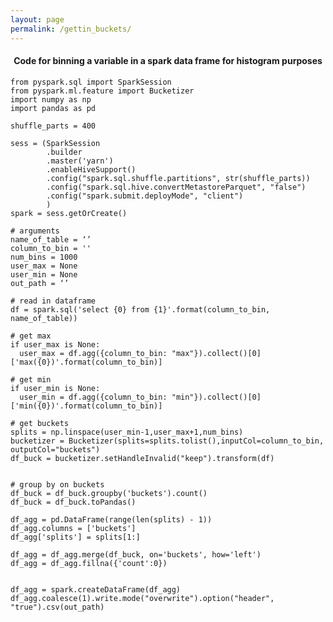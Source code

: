 ```yaml
---
layout: page
permalink: /gettin_buckets/
---
```


<center> <h4> Code for binning a variable in a spark data frame for histogram purposes</h4> </center>

	from pyspark.sql import SparkSession
	from pyspark.ml.feature import Bucketizer
	import numpy as np
	import pandas as pd

	shuffle_parts = 400

	sess = (SparkSession
		    .builder
		    .master('yarn')
		    .enableHiveSupport()
		    .config("spark.sql.shuffle.partitions", str(shuffle_parts))
		    .config("spark.sql.hive.convertMetastoreParquet", "false")
		    .config("spark.submit.deployMode", "client")
		    )
	spark = sess.getOrCreate()

	# arguments
	name_of_table = ‘’
	column_to_bin = ''
	num_bins = 1000
	user_max = None
	user_min = None
	out_path = ‘’

	# read in dataframe
	df = spark.sql('select {0} from {1}'.format(column_to_bin, name_of_table))

	# get max
	if user_max is None:
	  user_max = df.agg({column_to_bin: "max"}).collect()[0]['max({0})'.format(column_to_bin)]

	# get min
	if user_min is None:
	  user_min = df.agg({column_to_bin: "min"}).collect()[0]['min({0})'.format(column_to_bin)]

	# get buckets
	splits = np.linspace(user_min-1,user_max+1,num_bins)
	bucketizer = Bucketizer(splits=splits.tolist(),inputCol=column_to_bin, outputCol="buckets")
	df_buck = bucketizer.setHandleInvalid("keep").transform(df)


	# group by on buckets
	df_buck = df_buck.groupby('buckets').count()
	df_buck = df_buck.toPandas()

	df_agg = pd.DataFrame(range(len(splits) - 1))
	df_agg.columns = ['buckets']
	df_agg['splits'] = splits[1:]

	df_agg = df_agg.merge(df_buck, on='buckets', how='left')
	df_agg = df_agg.fillna({'count':0})


	df_agg = spark.createDataFrame(df_agg)
	df_agg.coalesce(1).write.mode("overwrite").option("header", "true").csv(out_path)

